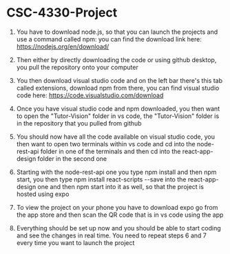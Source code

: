 # CSC-4330-Project

1. You have to download node.js, so that you can launch the projects and use a command called npm: you can find the download link here: https://nodejs.org/en/download/

2. Then either by directly downloading the code or using github desktop, you pull the repository onto your computer

3. You then download visual studio code and on the left bar there's this tab called extensions, download npm from there, you can find visual studio code here: https://code.visualstudio.com/download

4. Once you have visual studio code and npm downloaded, you then want to open the "Tutor-Vision" folder in vs code, the "Tutor-Vision" folder is in the repository that you pulled from github

5. You should now have all the code available on visual studio code, you then want to open two terminals within vs code and cd into the node-rest-api folder in one of the terminals and then cd into the react-app-design folder in the second one

6. Starting with the node-rest-api one you type npm install and then npm start, you then type npm install react-scripts --save into the react-app-design one and then npm start into it as well, so that the project is hosted using expo

7. To view the project on your phone you have to download expo go from the app store and then scan the QR code that is in vs code using the app

8. Everything should be set up now and you should be able to start coding and see the changes in real time. You need to repeat steps 6 and 7 every time you want to launch the project
